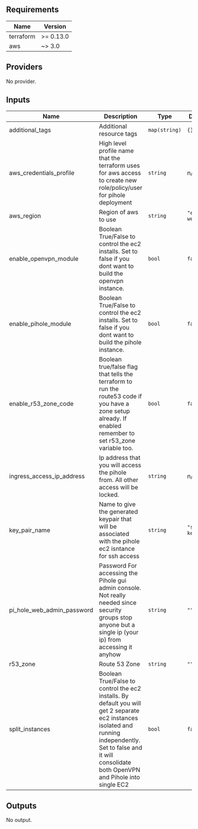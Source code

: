 ## Requirements

| Name | Version |
|------|---------|
| terraform | >= 0.13.0 |
| aws | ~> 3.0 |

## Providers

No provider.

## Inputs

| Name | Description | Type | Default | Required |
|------|-------------|------|---------|:--------:|
| additional\_tags | Additional resource tags | `map(string)` | `{}` | no |
| aws\_credentials\_profile | High level profile name that the terraform uses for aws access to create new role/policy/user for pihole deployment | `string` | n/a | yes |
| aws\_region | Region of aws to use | `string` | `"eu-west-2"` | no |
| enable\_openvpn\_module | Boolean True/False to control the ec2 installs. Set to false if you dont want to build the openvpn instance. | `bool` | `false` | no |
| enable\_pihole\_module | Boolean True/False to control the ec2 installs. Set to false if you dont want to build the pihole instance. | `bool` | `false` | no |
| enable\_r53\_zone\_code | Boolean true/false flag that tells the terraform to run the route53 code if you have a zone setup already. If enabled remember to set r53\_zone variable too. | `bool` | `false` | no |
| ingress\_access\_ip\_address | Ip address that you will access the pihole from. All other access will be locked. | `string` | n/a | yes |
| key\_pair\_name | Name to give the generated keypair that will be associated with the pihole ec2 isntance for ssh access | `string` | `"server-keypair"` | no |
| pi\_hole\_web\_admin\_password | Password For accessing the Pihole gui admin console. Not really needed since security groups stop anyone but a single ip (your ip) from accessing it anyhow | `string` | `""` | no |
| r53\_zone | Route 53 Zone | `string` | `""` | no |
| split\_instances | Boolean True/False to control the ec2 installs. By default you will get 2 separate ec2 instances isolated and running independently. Set to false and it will consolidate both OpenVPN and Pihole into single EC2 | `bool` | `false` | no |

## Outputs

No output.
